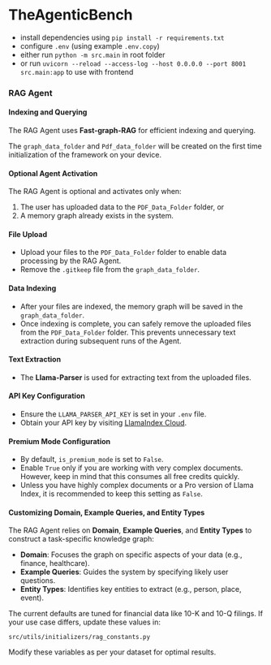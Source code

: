 # TheAgenticBench
- install dependencies using `pip install -r requirements.txt`
- configure `.env` (using example `.env.copy`)
- either run `python -m src.main` in root folder
- or run `uvicorn --reload --access-log --host 0.0.0.0 --port 8001 src.main:app` to use with frontend

### RAG Agent

#### Indexing and Querying
The RAG Agent uses **Fast-graph-RAG** for efficient indexing and querying.

The `graph_data_folder` and `Pdf_data_folder` will be created on the first time initialization of the framework on your device.

#### Optional Agent Activation
The RAG Agent is optional and activates only when:
1. The user has uploaded data to the `PDF_Data_Folder` folder, or
2. A memory graph already exists in the system.

#### File Upload
- Upload your files to the `PDF_Data_Folder` folder to enable data processing by the RAG Agent.
- Remove the `.gitkeep` file from the `graph_data_folder`.

#### Data Indexing
- After your files are indexed, the memory graph will be saved in the `graph_data_folder`.
- Once indexing is complete, you can safely remove the uploaded files from the `PDF_Data_Folder` folder. This prevents unnecessary text extraction during subsequent runs of the Agent.

#### Text Extraction
- The **Llama-Parser** is used for extracting text from the uploaded files.

#### API Key Configuration
- Ensure the `LLAMA_PARSER_API_KEY` is set in your `.env` file.
- Obtain your API key by visiting [LlamaIndex Cloud](https://llamaindex.cloud).

#### Premium Mode Configuration
- By default, `is_premium_mode` is set to `False`.
- Enable `True` only if you are working with very complex documents. However, keep in mind that this consumes all free credits quickly.
- Unless you have highly complex documents or a Pro version of Llama Index, it is recommended to keep this setting as `False`.

#### Customizing Domain, Example Queries, and Entity Types
The RAG Agent relies on **Domain**, **Example Queries**, and **Entity Types** to construct a task-specific knowledge graph:
- **Domain**: Focuses the graph on specific aspects of your data (e.g., finance, healthcare).
- **Example Queries**: Guides the system by specifying likely user questions.
- **Entity Types**: Identifies key entities to extract (e.g., person, place, event).

The current defaults are tuned for financial data like 10-K and 10-Q filings. If your use case differs, update these values in:

`src/utils/initializers/rag_constants.py`

Modify these variables as per your dataset for optimal results.

